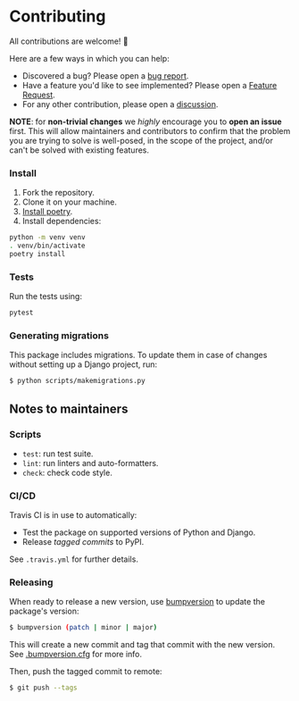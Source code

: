 # Contributing

All contributions are welcome! :wave:

Here are a few ways in which you can help:

- Discovered a bug? Please open a [bug report](https://github.com/florimondmanca/djangorestframework-api-key/issues/new?template=bug_report.md).
- Have a feature you'd like to see implemented? Please open a [Feature Request](https://github.com/florimondmanca/djangorestframework-api-key/issues/new?template=feature_request.md).
- For any other contribution, please open a [discussion](https://github.com/florimondmanca/djangorestframework-api-key/issues/new?template=discussion.md).

**NOTE**: for **non-trivial changes** we _highly_ encourage you to **open an issue** first. This will allow maintainers and contributors to confirm that the problem you are trying to solve is well-posed, in the scope of the project, and/or can't be solved with existing features.

### Install

1. Fork the repository.
1. Clone it on your machine.
1. [Install poetry](https://github.com/sdispater/poetry#installation).
1. Install dependencies:

```bash
python -m venv venv
. venv/bin/activate
poetry install
```

### Tests

Run the tests using:

```bash
pytest
```

### Generating migrations

This package includes migrations. To update them in case of changes without setting up a Django project, run:

```bash
$ python scripts/makemigrations.py
```

## Notes to maintainers

### Scripts

- `test`: run test suite.
- `lint`: run linters and auto-formatters.
- `check`: check code style.

### CI/CD

Travis CI is in use to automatically:

- Test the package on supported versions of Python and Django.
- Release _tagged commits_ to PyPI.

See `.travis.yml` for further details.

### Releasing

When ready to release a new version, use [bumpversion](https://pypi.org/project/bumpversion/) to update the package's version:

```bash
$ bumpversion (patch | minor | major)
```

This will create a new commit and tag that commit with the new version. See [.bumpversion.cfg](.bumpversion.cfg) for more info.

Then, push the tagged commit to remote:

```bash
$ git push --tags
```
